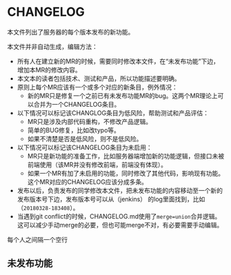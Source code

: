 # CHANGELOG

本文件列出了服务器的每个版本发布的新功能。

本文件并非自动生成，编辑方法：

* 所有人在建立新的MR的时候，需要同时修改本文件，在“未发布功能”下边，增加本MR的修改内容。
* 本文本的读者包括技术、测试和产品，所以功能描述要明确。
* 原则上每个MR应该有一个或多个对应的新条目，例外情况：
  * 新的MR只是修复一个之前已有未发布功能MR的bug。这两个MR理论上可以合并为一个CHANGELOG条目。
* 以下情况可以标记该CHANGLOG条目为低风险，帮助测试和产品评估：
  * MR只是涉及内部代码重构，不修改产品逻辑。
  * 简单的BUG修复，比如改typo等。
  * 如果不清楚是否是低风险，则不是低风险。
* 以下情况可以标记该CHANGELOG条目为未启用：
  * MR只是新功能的准备工作，比如服务器端增加新的功能逻辑，但接口未被前端使用（该MR并没有修改前端，前端没有体现）。
  * 如果一个MR有加了未启用的功能，同时修改了其他代码，影响现有功能。这个MR对应的CHANGELOG应该分成多条。
* 发布以后，负责发布的同学修改本文件，把未发布功能的内容移动至一个新的发布版本号下边，发布版本号可以从（jenkins） 的log里面找到，比如（`20180328-183408`）。
* 当遇到git conflict的时候，CHANGELOG.md使用了`merge=union`合并逻辑。这可以减少手动merge的必要，但也可能merge不对，有必要需要手动编辑。

每个人之间隔一个空行

## 未发布功能

